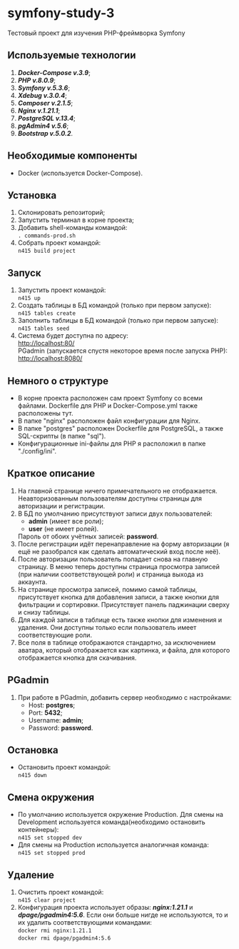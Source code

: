<h1>symfony-study-3</h1>

Тестовый проект для изучения PHP-фреймворка Symfony

<h2>Используемые технологии</h2>

<ol>
  <li><i><b>Docker-Compose v.3.9</b></i>;</li>
  <li><i><b>PHP v.8.0.9</b></i>;</li>
  <li><i><b>Symfony v.5.3.6</b></i>;</li>
  <li><i><b>Xdebug v.3.0.4</b></i>;</li>
  <li><i><b>Composer v.2.1.5</b></i>;</li>
  <li><i><b>Nginx v.1.21.1</b></i>;</li>
  <li><i><b>PostgreSQL v.13.4</b></i>;</li>
  <li><i><b>pgAdmin4 v.5.6</b></i>;</li>
  <li><i><b>Bootstrap v.5.0.2</b></i>.</li>
</ol>

<h2>Необходимые компоненты</h2>

<ul>
  <li>Docker (используется Docker-Compose).</li>
</ul>

<h2>Установка</h2>

<ol>
  <li>Склонировать репозиторий;</li>
  <li>Запустить терминал в корне проекта;</li>
  <li>Добавить shell-команды командой:<br/>
  <code>. commands-prod.sh</code>
  </li>
  <li>Собрать проект командой:<br/>
  <code>n415 build project</code>
  </li>
</ol>

<h2>Запуск</h2>

<ol>
  <li>Запустить проект командой:<br/>
  <code>n415 up</code>
  </li>
  <li>Создать таблицы в БД командой (только при первом запуске):<br/>
  <code>n415 tables create</code>
  </li>
  <li>Заполнить таблицы в БД командой (только при первом запуске):<br/>
  <code>n415 tables seed</code>
  </li>
  <li>Система будет доступна по адресу:<br/>
  <a href="http://localhost:80/" target="_blank">http://localhost:80/</a><br/>
  PGadmin (запускается спустя некоторое время после запуска PHP):<br/>
  <a href="http://localhost:8080/" target="_blank">http://localhost:8080/</a><br/>
  </li>
</ol>

<h2>Немного о структуре</h2>

<ul>
  <li>В корне проекта расположен сам проект Symfony со всеми файлами. Dockerfile для PHP и Docker-Compose.yml также расположены тут.</li>
  <li>В папке "nginx" расположен файл конфигурации для Nginx.</li>
  <li>В папке "postgres" расположен Dockerfile для PostgreSQL, а также SQL-скрипты (в папке "sql").</li>
  <li>Конфигурационные ini-файлы для PHP я расположил в папке "./config/ini".</li>
</ul>

<h2>Краткое описание</h2>

<ol>
  <li>На главной странице ничего примечательного не отображается. Неавторизованным пользователям доступны страницы для авторизации и регистрации.</li>
  <li>
    В БД по умолчанию присутствуют записи двух пользователей:<br/>
    <ul>
      <li><b>admin</b> (имеет все роли);</li>
      <li><b>user</b> (не имеет ролей).</li>
    </ul>
    Пароль от обоих учётных записей: <b>password</b>.
  </li>
  <li>
    После регистрации идёт перенаправление на форму авторизации (я ещё не разобрался как сделать автоматический вход после неё).
  </li>
  <li>
    После авторизации пользователь попадает снова на главную страницу. В меню теперь доступны страница просмотра записей (при наличии соответствующей роли) и страница выхода из аккаунта.
  </li>
  <li>
    На странице просмотра записей, помимо самой таблицы, присутствует кнопка для добавления записи, а также кнопки для фильтрации и сортировки. Присутствует панель паджинации сверху и снизу таблицы.
  </li>
  <li>
    Для каждой записи в таблице есть также кнопки для изменения и удаления. Они доступны только если пользователь имеет соответствующие роли.
  </li>
  <li>
    Все поля в таблице отображаются стандартно, за исключением аватара, который отображается как картинка, и файла, для которого отображается кнопка для скачивания.
  </li>
</ol>

<h2>PGadmin</h2>

<ol>
  <li>При работе в PGadmin, добавить сервер необходимо с настройками:<br/>
    <ul>
      <li>Host: <b>postgres</b>;</li>
      <li>Port: <b>5432</b>;</li>
      <li>Username: <b>admin</b>;</li>
      <li>Password: <b>password</b>.</li>
    </ul>
  </li>
</ol>

<h2>Остановка</h2>

<ul>
  <li>Остановить проект командой:<br/>
  <code>n415 down</code>
  </li>
</ul>

<h2>Смена окружения</h2>

<ul>
  <li>По умолчанию используется окружение Production. Для смены на Development используется команда(необходимо остановить контейнеры):<br/>
  <code>n415 set stopped dev</code>
  </li>
  <li>Для смены на Production используется аналогичная команда:<br/>
  <code>n415 set stopped prod</code>
  </li>
</ul>

<h2>Удаление</h2>
<ol>
  <li>Очистить проект командой:<br/>
  <code>n415 clear project</code>
  </li>
  <li>Конфигурация проекта использует образы: <i><b>nginx:1.21.1</b></i> и <i><b>dpage/pgadmin4:5.6</b></i>. Если они больше нигде не используются, то и их удалить соответствующими командами:<br/>
  <code>docker rmi nginx:1.21.1</code><br/>
  <code>docker rmi dpage/pgadmin4:5.6</code></li>
</ol>
